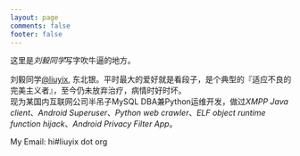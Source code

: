 ```yaml
---
layout: page
comments: false
footer: false
---
```


这里是*刘毅同学*写字吹牛逼的地方。


刘毅同学[@liuyix](http://weibo.com/liuyix), 东北银。平时最大的爱好就是看段子，是个典型的『适应不良的完美主义者』，至今仍未放弃治疗，病情时好时坏。<br>
现为某国内互联网公司半吊子MySQL DBA兼Python运维开发，做过*XMPP Java client*、*Android Superuser*、*Python web crawler*、*ELF object runtime function hijack*、*Android Privacy Filter App*。

My Email: hi#liuyix dot org